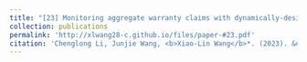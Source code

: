 ```yaml
---
title: "[23] Monitoring aggregate warranty claims with dynamically-designed CUSUM and EWMA charts"
collection: publications
permalink: 'http://xlwang28-c.github.io/files/paper-#23.pdf'
citation: 'Chenglong Li, Junjie Wang, <b>Xiao-Lin Wang</b>*. (2023). &quot;Monitoring aggregate warranty claims with dynamically-designed CUSUM and EWMA charts.&quot; <i>International Journal of Production Research</i>. 62(7), 2370-2397.'
---
```

